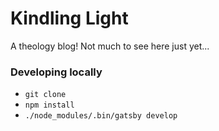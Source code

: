# Kindling Light

A theology blog! Not much to see here just yet...

### Developing locally
* `git clone`
* `npm install`
* `./node_modules/.bin/gatsby develop`
